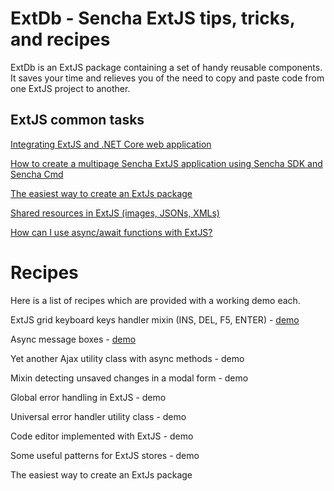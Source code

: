 # ExtDb - Sencha ExtJS tips, tricks, and recipes

ExtDb is an ExtJS package containing a set of handy reusable components. It saves your time and relieves you of the need to copy and paste code from one ExtJS project to another. 

## ExtJS common tasks

[Integrating ExtJS and .NET Core web application](docs/netcore.md)

[How to create a multipage Sencha ExtJS application using Sencha SDK and Sencha Cmd](docs/generating-multipage-app.md)

[The easiest way to create an ExtJs package](docs/easiest-way-package.md)

[Shared resources in ExtJS (images, JSONs, XMLs)](docs/resources.md)

[How can I use async/await functions with ExtJS?](docs/async-await.md)

# Recipes

Here is a list of recipes which are provided with a working demo each.

ExtJS grid keyboard keys handler mixin (INS, DEL, F5, ENTER) - [demo](wwwroot/index.html#example/0)

Async message boxes - [demo](wwwroot/index.html#example/1)

Yet another Ajax utility class with async methods - demo

Mixin detecting unsaved changes in a modal form - demo

Global error handling in ExtJS - demo

Universal error handler utility class - demo

Code editor implemented with ExtJS - demo

Some useful patterns for ExtJS stores - demo

The easiest way to create an ExtJs package
